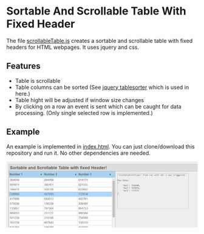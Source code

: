 # Sortable And Scrollable Table With Fixed Header

The file [scrollableTable.js](/js/scrollableTable.js) creates a sortable and scrollable table with fixed headers for HTML webpages. It uses jquery and css.

## Features
* Table is scrollable
* Table columns can be sorted (See [jquery tablesorter](https://github.com/Mottie/tablesorter) which is used in here.)
* Table hight will be adjusted if window size changes
* By clicking on a row an event is sent which can be caught for data processing. (Only single selected row is implemented.)

## Example
An example is implemented in [index.html](index.html). You can just clone/download this repository and run it. No other dependencies are needed.

<img src="screenshot.png" />
